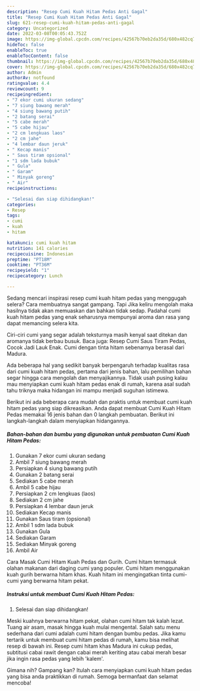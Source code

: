 ```yaml
---
description: "Resep Cumi Kuah Hitam Pedas Anti Gagal"
title: "Resep Cumi Kuah Hitam Pedas Anti Gagal"
slug: 621-resep-cumi-kuah-hitam-pedas-anti-gagal
category: Uncategorized
date: 2022-03-08T00:05:43.752Z
image: https://img-global.cpcdn.com/recipes/42567b70eb2da35d/680x482cq70/cumi-kuah-hitam-pedas-foto-resep-utama.jpg
hideToc: false
enableToc: true
enableTocContent: false
thumbnail: https://img-global.cpcdn.com/recipes/42567b70eb2da35d/680x482cq70/cumi-kuah-hitam-pedas-foto-resep-utama.jpg
cover: https://img-global.cpcdn.com/recipes/42567b70eb2da35d/680x482cq70/cumi-kuah-hitam-pedas-foto-resep-utama.jpg
author: Admin
authorAv: notfound
ratingvalue: 4.4
reviewcount: 9
recipeingredient:
- "7 ekor cumi ukuran sedang"
- "7 siung bawang merah"
- "4 siung bawang putih"
- "2 batang serai"
- "5 cabe merah"
- "5 cabe hijau"
- "2 cm lengkuas laos"
- "2 cm jahe"
- "4 lembar daun jeruk"
- " Kecap manis"
- " Saus tiram opsional"
- "1 sdm lada bubuk"
- " Gula"
- " Garam"
- " Minyak goreng"
- " Air"
recipeinstructions:

- "Selesai dan siap dihidangkan!"
categories:
- Resep
tags:
- cumi
- kuah
- hitam

katakunci: cumi kuah hitam 
nutrition: 141 calories
recipecuisine: Indonesian
preptime: "PT18M"
cooktime: "PT36M"
recipeyield: "1"
recipecategory: Lunch

---
```



Sedang mencari inspirasi resep cumi kuah hitam pedas yang menggugah selera? Cara membuatnya sangat gampang. Tapi Jika keliru mengolah maka hasilnya tidak akan memuaskan dan bahkan tidak sedap. Padahal cumi kuah hitam pedas yang enak seharusnya mempunyai aroma dan rasa yang dapat memancing selera kita.


Ciri-ciri cumi yang segar adalah teksturnya masih kenyal saat ditekan dan aromanya tidak berbau busuk. Baca juga: Resep Cumi Saus Tiram Pedas, Cocok Jadi Lauk Enak. Cumi dengan tinta hitam sebenarnya berasal dari Madura.

Ada beberapa hal yang sedikit banyak berpengaruh terhadap kualitas rasa dari cumi kuah hitam pedas, pertama dari jenis bahan, lalu pemilihan bahan segar hingga cara mengolah dan menyajikannya. Tidak usah pusing kalau mau menyiapkan cumi kuah hitam pedas enak di rumah, karena asal sudah tahu triknya maka hidangan ini mampu menjadi suguhan istimewa.


Berikut ini ada beberapa cara mudah dan praktis untuk membuat cumi kuah hitam pedas yang siap dikreasikan. Anda dapat membuat Cumi Kuah Hitam Pedas memakai 16 jenis bahan dan 0 langkah pembuatan. Berikut ini langkah-langkah dalam menyiapkan hidangannya.

<!--inarticleads1-->

##### Bahan-bahan dan bumbu yang digunakan untuk pembuatan Cumi Kuah Hitam Pedas:

1. Gunakan 7 ekor cumi ukuran sedang
1. Ambil 7 siung bawang merah
1. Persiapkan 4 siung bawang putih
1. Gunakan 2 batang serai
1. Sediakan 5 cabe merah
1. Ambil 5 cabe hijau
1. Persiapkan 2 cm lengkuas (laos)
1. Sediakan 2 cm jahe
1. Persiapkan 4 lembar daun jeruk
1. Sediakan  Kecap manis
1. Gunakan  Saus tiram (opsional)
1. Ambil 1 sdm lada bubuk
1. Gunakan  Gula
1. Sediakan  Garam
1. Sediakan  Minyak goreng
1. Ambil  Air


Cara Masak Cumi Hitam Kuah Pedas dan Gurih. Cumi hitam termasuk olahan makanan dari daging cumi yang populer. Cumi hitam menggunakan kuah gurih berwarna hitam khas. Kuah hitam ini mengingatkan tinta cumi-cumi yang berwarna hitam pekat. 

<!--inarticleads2-->

##### Instruksi untuk membuat Cumi Kuah Hitam Pedas:


1. Selesai dan siap dihidangkan!

Meski kuahnya berwarna hitam pekat, olahan cumi hitam tak kalah lezat. Tuang air asam, masak hingga kuah mulai mengental. Salah satu menu sederhana dari cumi adalah cumi hitam dengan bumbu pedas. Jika kamu tertarik untuk membuat cumi hitam pedas di rumah, kamu bisa melihat resep di bawah ini. Resep cumi hitam khas Madura ini cukup pedas, subtitusi cabai rawit dengan cabai merah keriting atau cabai merah besar jika ingin rasa pedas yang lebih &#39;kalem&#39;. 

Gimana nih? Gampang kan? Itulah cara menyiapkan cumi kuah hitam pedas yang bisa anda praktikkan di rumah. Semoga bermanfaat dan selamat mencoba!
